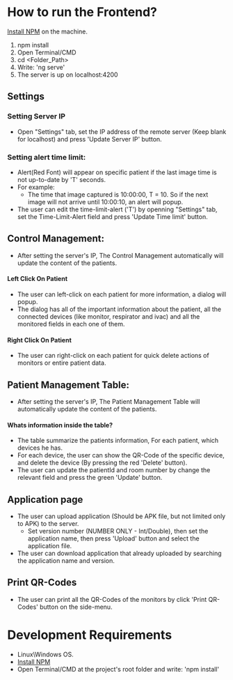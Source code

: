 # How to run the Frontend?
[Install NPM](https://nodejs.org/en/download/)
on the machine. 

1. npm install
2. Open Terminal/CMD
2. cd <Folder_Path>
3. Write: 'ng serve'
4. The server is up on localhost:4200


## Settings

### Setting Server IP
- Open "Settings" tab, set the IP address of the remote server (Keep blank for localhost) and press 'Update Server IP' button.

### Setting alert time limit:
- Alert(Red Font) will appear on specific patient if the last image time is not up-to-date by 'T' seconds.
- For example: 
  - The time that image captured is 10:00:00, T = 10. So if the next image will not arrive until 10:00:10, an alert will popup.
- The user can edit the time-limit-alert ('T') by openning "Settings" tab, set the Time-Limit-Alert field and press 'Update Time limit' button.


## Control Management:
   * After setting the server's IP, The Control Management automatically will update the content of the patients.
    
#### Left Click On Patient
   * The user can left-click on each patient for more information, a dialog will popup.
   * The dialog has all of the important information about the patient, all the connected devices (like monitor, respirator and ivac) and all the monitored fields in each one of them.
  
#### Right Click On Patient
   * The user can right-click on each patient for quick delete actions of monitors or entire patient data.


## Patient Management Table:
   * After setting the server's IP, The Patient Management Table will automatically update the content of the patients.
   
#### Whats information inside the table?
   * The table summarize the patients information, For each patient, which devices he has.
   * For each device, the user can show the QR-Code of the specific device, and delete the device (By pressing the red 'Delete' button).
   * The user can update the patientId and room number by change the relevant field and press the green 'Update' button.


## Application page
   * The user can upload application (Should be APK file, but not limited only to APK) to the server.
     - Set version number (NUMBER ONLY - Int/Double), then set the application name, then press 'Upload' button and select the application file.
   * The user can download application that already uploaded by searching the application name and version.

## Print QR-Codes
   * The user can print all the QR-Codes of the monitors by click 'Print QR-Codes' button on the side-menu.
   

# Development Requirements

   * Linux\Windows OS.
   * [Install NPM](https://nodejs.org/en/download/)
   * Open Terminal/CMD at the project's root folder and write: 'npm install'
   
   

   
